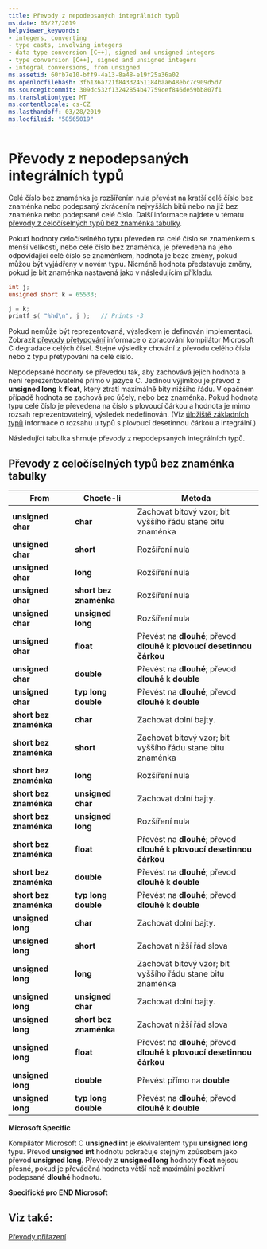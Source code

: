 ```yaml
---
title: Převody z nepodepsaných integrálních typů
ms.date: 03/27/2019
helpviewer_keywords:
- integers, converting
- type casts, involving integers
- data type conversion [C++], signed and unsigned integers
- type conversion [C++], signed and unsigned integers
- integral conversions, from unsigned
ms.assetid: 60fb7e10-bff9-4a13-8a48-e19f25a36a02
ms.openlocfilehash: 3f6136a721f84332451184baa648ebc7c909d5d7
ms.sourcegitcommit: 309dc532f13242854b47759cef846de59bb807f1
ms.translationtype: MT
ms.contentlocale: cs-CZ
ms.lasthandoff: 03/28/2019
ms.locfileid: "58565019"
---
```

# <a name="conversions-from-unsigned-integral-types"></a>Převody z nepodepsaných integrálních typů

Celé číslo bez znaménka je rozšířením nula převést na kratší celé číslo bez znaménka nebo podepsaný zkrácením nejvyšších bitů nebo na již bez znaménka nebo podepsané celé číslo. Další informace najdete v tématu [převody z celočíselných typů bez znaménka tabulky](#conversions-from-unsigned-integral-types-table).

Pokud hodnoty celočíselného typu převeden na celé číslo se znaménkem s menší velikostí, nebo celé číslo bez znaménka, je převedena na jeho odpovídající celé číslo se znaménkem, hodnota je beze změny, pokud můžou být vyjádřeny v novém typu. Nicméně hodnota představuje změny, pokud je bit znaménka nastavená jako v následujícím příkladu.

```C
int j;
unsigned short k = 65533;

j = k;
printf_s( "%hd\n", j );   // Prints -3
```

Pokud nemůže být reprezentovaná, výsledkem je definován implementací. Zobrazit [převody přetypování](../c-language/type-cast-conversions.md) informace o zpracování kompilátor Microsoft C degradace celých čísel. Stejné výsledky chování z převodu celého čísla nebo z typu přetypování na celé číslo.

Nepodepsané hodnoty se převedou tak, aby zachovává jejich hodnota a není reprezentovatelné přímo v jazyce C. Jedinou výjimkou je převod z **unsigned long** k **float**, který ztratí maximálně bity nižšího řádu. V opačném případě hodnota se zachová pro účely, nebo bez znaménka. Pokud hodnota typu celé číslo je převedena na číslo s plovoucí čárkou a hodnota je mimo rozsah reprezentovatelný, výsledek nedefinován. (Viz [úložiště základních typů](../c-language/storage-of-basic-types.md) informace o rozsahu u typů s plovoucí desetinnou čárkou a integrální.)

Následující tabulka shrnuje převody z nepodepsaných integrálních typů.

## <a name="conversions-from-unsigned-integral-types-table"></a>Převody z celočíselných typů bez znaménka tabulky

|From|Chcete-li|Metoda|
|----------|--------|------------|
|**unsigned char**|**char**|Zachovat bitový vzor; bit vyššího řádu stane bitu znaménka|
|**unsigned char**|**short**|Rozšíření nula|
|**unsigned char**|**long**|Rozšíření nula|
|**unsigned char**|**short bez znaménka**|Rozšíření nula|
|**unsigned char**|**unsigned long**|Rozšíření nula|
|**unsigned char**|**float**|Převést na **dlouhé**; převod **dlouhé** k **plovoucí desetinnou čárkou**|
|**unsigned char**|**double**|Převést na **dlouhé**; převod **dlouhé** k **double**|
|**unsigned char**|**typ long double**|Převést na **dlouhé**; převod **dlouhé** k **double**|
|**short bez znaménka**|**char**|Zachovat dolní bajty.|
|**short bez znaménka**|**short**|Zachovat bitový vzor; bit vyššího řádu stane bitu znaménka|
|**short bez znaménka**|**long**|Rozšíření nula|
|**short bez znaménka**|**unsigned char**|Zachovat dolní bajty.|
|**short bez znaménka**|**unsigned long**|Rozšíření nula|
|**short bez znaménka**|**float**|Převést na **dlouhé**; převod **dlouhé** k **plovoucí desetinnou čárkou**|
|**short bez znaménka**|**double**|Převést na **dlouhé**; převod **dlouhé** k **double**|
|**short bez znaménka**|**typ long double**|Převést na **dlouhé**; převod **dlouhé** k **double**|
|**unsigned long**|**char**|Zachovat dolní bajty.|
|**unsigned long**|**short**|Zachovat nižší řád slova|
|**unsigned long**|**long**|Zachovat bitový vzor; bit vyššího řádu stane bitu znaménka|
|**unsigned long**|**unsigned char**|Zachovat dolní bajty.|
|**unsigned long**|**short bez znaménka**|Zachovat nižší řád slova|
|**unsigned long**|**float**|Převést na **dlouhé**; převod **dlouhé** k **plovoucí desetinnou čárkou**|
|**unsigned long**|**double**|Převést přímo na **double**|
|**unsigned long**|**typ long double**|Převést na **dlouhé**; převod **dlouhé** k **double**|

**Microsoft Specific**

Kompilátor Microsoft C **unsigned int** je ekvivalentem typu **unsigned long** typu. Převod **unsigned int** hodnotu pokračuje stejným způsobem jako převod **unsigned long**. Převody z **unsigned long** hodnoty **float** nejsou přesné, pokud je převáděná hodnota větší než maximální pozitivní podepsané **dlouhé** hodnotu.

**Specifické pro END Microsoft**

## <a name="see-also"></a>Viz také:

[Převody přiřazení](../c-language/assignment-conversions.md)
